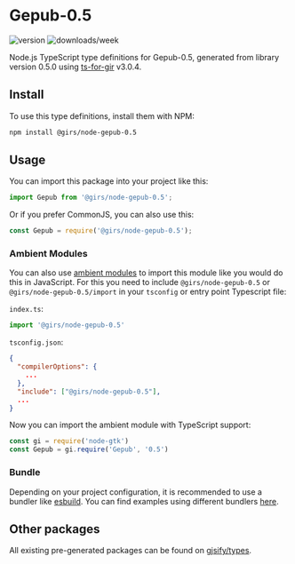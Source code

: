 
# Gepub-0.5

![version](https://img.shields.io/npm/v/@girs/node-gepub-0.5)
![downloads/week](https://img.shields.io/npm/dw/@girs/node-gepub-0.5)


Node.js TypeScript type definitions for Gepub-0.5, generated from library version 0.5.0 using [ts-for-gir](https://github.com/gjsify/ts-for-gir) v3.0.4.


## Install

To use this type definitions, install them with NPM:
```bash
npm install @girs/node-gepub-0.5
```

## Usage

You can import this package into your project like this:
```ts
import Gepub from '@girs/node-gepub-0.5';
```

Or if you prefer CommonJS, you can also use this:
```ts
const Gepub = require('@girs/node-gepub-0.5');
```

### Ambient Modules

You can also use [ambient modules](https://github.com/gjsify/ts-for-gir/tree/main/packages/cli#ambient-modules) to import this module like you would do this in JavaScript.
For this you need to include `@girs/node-gepub-0.5` or `@girs/node-gepub-0.5/import` in your `tsconfig` or entry point Typescript file:

`index.ts`:
```ts
import '@girs/node-gepub-0.5'
```

`tsconfig.json`:
```json
{
  "compilerOptions": {
    ...
  },
  "include": ["@girs/node-gepub-0.5"],
  ...
}
```

Now you can import the ambient module with TypeScript support: 

```ts
const gi = require('node-gtk')
const Gepub = gi.require('Gepub', '0.5')
```


### Bundle

Depending on your project configuration, it is recommended to use a bundler like [esbuild](https://esbuild.github.io/). You can find examples using different bundlers [here](https://github.com/gjsify/ts-for-gir/tree/main/examples).

## Other packages

All existing pre-generated packages can be found on [gjsify/types](https://github.com/gjsify/types).

